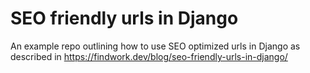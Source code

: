# SEO friendly urls in Django

An example repo outlining how to use SEO optimized urls in Django as described in
https://findwork.dev/blog/seo-friendly-urls-in-django/
